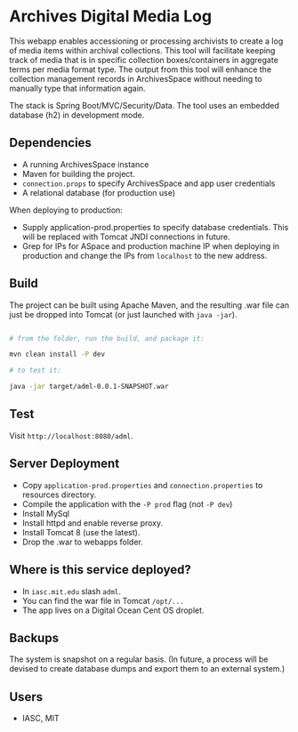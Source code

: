 # Archives Digital Media Log

This webapp enables accessioning or processing archivists to create a log of media
items within archival collections. This tool will facilitate keeping track of media
that is in specific collection boxes/containers in aggregate terms per media format
type. The output from this tool will enhance the collection management records in
ArchivesSpace without needing to manually type that information again.

The stack is Spring Boot/MVC/Security/Data. The tool uses an embedded database (h2) in development mode.


Dependencies
-------------

- A running ArchivesSpace instance
- Maven for building the project.
- `connection.props` to specify ArchivesSpace and app user credentials
- A relational database (for production use)

When deploying to production:

- Supply application-prod.properties to specify database credentials. This will be replaced
with Tomcat JNDI connections in future.
- Grep for IPs for ASpace and production machine IP when deploying in production and change
the IPs from `localhost` to the new address.


Build
--------------

The project can be built using Apache Maven, and the resulting .war file can just be dropped into Tomcat 
(or just launched with `java -jar`).

```sh

# from the folder, run the build, and package it:

mvn clean install -P dev

# to test it:

java -jar target/adml-0.0.1-SNAPSHOT.war

```

Test
--------

Visit `http://localhost:8080/adml`.


Server Deployment
-------------------
- Copy `application-prod.properties` and `connection.properties` to resources directory.
- Compile the application with the `-P prod` flag (not `-P dev`)
- Install MySql
- Install httpd and enable reverse proxy.
- Install Tomcat 8 (use the latest).
- Drop the .war to webapps folder.

Where is this service deployed?
---------------------------------
- In `iasc.mit.edu` slash `adml`.
- You can find the war file in Tomcat `/opt/...`
- The app lives on a Digital Ocean Cent OS droplet.

Backups
-------

The system is snapshot on a regular basis. (In future, a process will be devised to
create database dumps and export them to an external system.)


Users
------

- IASC, MIT
